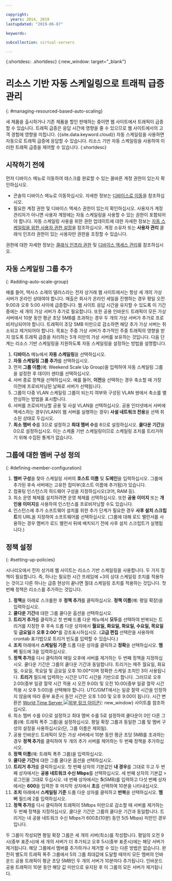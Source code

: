 ```yaml
---

copyright:
  years: 2014, 2019
lastupdated: "2019-06-07"

keywords:

subcollection: virtual-servers

---
```


{:shortdesc: .shortdesc}
{:new_window: target="_blank"}

# 리소스 기반 자동 스케일링으로 트래픽 급증 관리
{: #managing-resourced-based-auto-scaling}

새 제품을 출시하거나 기존 제품을 할인 판매하는 중이면 웹 사이트에서 트래픽이 급증할 수 있습니다. 트래픽 급증은 응답 시간에 영향을 줄 수 있으므로 웹 사이트에서의 고객 경험에 영향을 미칩니다. {{site.data.keyword.cloud}} 자동 스케일링을 사용하면 자동으로 트래픽 급증에 응답할 수 있습니다. 리소스 기반 자동 스케일링을 사용하여 이러한 트래픽 급증을 제어할 수 있습니다.
{:shortdesc}

## 시작하기 전에
먼저 디바이스 메뉴로 이동하여 태스크를 완료할 수 있는 올바른 계정 권한이 있는지 확인하십시오. 

* 콘솔의 디바이스 메뉴로 이동하십시오. 자세한 정보는 [디바이스로 이동](/docs/vsi?topic=virtual-servers-navigating-devices)을 참조하십시오.
* 필요한 계정 권한 및 디바이스 액세스 권한이 있는지 확인하십시오. 사용자가 계정 관리자가 아니면 사용자 계정에는 자동 스케일링을 사용할 수 있는 권한이 포함되어야 합니다. 자동 스케일링 사용을 위한 권한 업데이트에 대한 자세한 정보는 [자동 스케일링을 위한 사용자 권한 설정](/docs/vsi?topic=virtual-servers-user-permissions-required-to-use-auto-scale)을 참조하십시오. 계정 소유자 또는 **사용자 관리** 클래식 인프라 권한이 있는 사용자만 권한을 조정할 수 있습니다.  

권한에 대한 자세한 정보는 [클래식 인프라 권한](/docs/iam?topic=iam-infrapermission#infrapermission) 및 [디바이스 액세스 관리](/docs/vsi?topic=virtual-servers-managing-device-access)를 참조하십시오.

## 자동 스케일링 그룹 추가
{: #adding-auto-scale-group}

예를 들어, 텍사스 소재의 댈러스라는 전자 상거래 웹 사이트에서는 항상 세 개의 가상 서버가 온라인 상태여야 합니다. 매출은 회사가 온라인 세일을 진행하는 경우 평일 오전 9:00과 오후 5:00 사이에 급증합니다. 웹 사이트 응답 시간을 유지할 수 있도록 이 기간 중에는 세 개의 가상 서버가 추가로 필요합니다. 또한 공용 인바운드 트래픽이 모든 가상 서버에서 10분 동안 평균 초당 5MB를 초과하는 경우 두 개의 가상 서버가 추가로 프로비저닝되어야 합니다. 트래픽이 초당 5MB 미만으로 감소하면 해당 추가 가상 서버는 취소되고 제거되어야 합니다. 목표는 주중 가상 서버가 추가적인 주중 트래픽의 영향을 받지 않도록 트래픽 급증을 처리하는 5개 미만의 가상 서버를 보유하는 것입니다. 다음 단계는 리소스 기반 스케일링을 지원하도록 자동 스케일링을 설정하는 방법을 설명합니다. 

1. **디바이스** 메뉴에서 **자동 스케일링**을 선택하십시오.
2. **자동 스케일링 그룹 추가**를 선택하십시오.
3. 먼저 **그룹 이름**(예: Weekend Scale Up Group)을 입력하여 자동 스케일링 그룹을 설정한 후 데이터 센터를 선택하십시오. 
4. 서버 종료 정책을 선택하십시오. 예를 들어, **이전**을 선택하는 경우 축소할 때 가장 이전에 프로비저닝된 날짜로 서버가 선택됩니다. 
5. 그룹이 다중 VLAN 스케일링 그룹이 되는지 여부와 구성된 VLAN 쌍에서 축소를 밸런싱하는 방법을 표시합니다. 
6. 서버를 프로비저닝할 공용 및 사설 VLAN을 선택하십시오. 공용 인터넷에서 서버에 액세스하는 경우(VLAN이 웹 서버를 실행하는 경우) **사설 네트워크 전용**을 선택 취소된 상태로 두십시오. 
7. **최소 멤버 수**를 3으로 설정하고 **최대 멤버 수**를 6으로 설정하십시오. **쿨다운 기간**을 0으로 설정하십시오. 이는 스케줄 기반 스케일링이므로 스케일링 조치를 트리거하기 위해 수집된 통계가 없습니다. 

## 그룹에 대한 멤버 구성 정의
{: #defining-member-configuration}

1. **멤버 구성**을 찾아 스케일링 서버의 **호스트 이름** 및 **도메인**을 입력하십시오. 그룹에 추가된 후속 서버에는 고유한 접미부(호스트 이름에 추가됨)가 있습니다. 
2. 컴퓨팅 인스턴스의 하드웨어 구성을 지정하십시오(코어, RAM 등). 
3. 최소 운영 체제를 설치하려면 운영 체제를 선택하십시오. 또한 **공용 이미지** 또는 **개인용 이미지**를 사용하여 인스턴스를 프로비저닝할 수도 있습니다. 
4. 인스턴스에 추가 소프트웨어 설치를 위한 추가 단계가 필요한 경우 **사후 설치 스크립트**의 URL을 지정하여 소프트웨어를 선택하십시오. (그룹에 대해 로드 밸런서를 사용하는 경우 멤버가 로드 밸런서 뒤에 배치되기 전에 사후 설치 스크립트가 실행됩니다.)

## 정책 설정
{: #setting-up-policies}

시나리오에서 전자 상거래 웹 사이트는 리소스 기반 스케일링을 사용합니다. 두 가지 정책이 필요합니다. 즉, 하나는 필요한 시간 프레임에 +3의 상대 스케일링 조치를 적용하는 것이고 다른 하나는 급증 현상이 끝나면 절대 스케일링 조치를 적용하는 것입니다. 첫 번째 정책은 리소스를 추가하는 것입니다. 

1. **정책**을 아래로 스크롤한 후 **정책 추가**를 클릭하십시오. **정책 이름**(예: 평일 확장)을 입력하십시오.
2. **쿨다운 기간**에 대한 그룹 쿨다운 옵션을 선택하십시오.
3. **트리거 추가**를 클릭하고 첫 번째 드롭 다운 메뉴에서 **모두**를 선택하여 반복되는 트리거를 지정한 후 후속 드롭 다운 상자에서 **월요일, 화요일, 화요일, 수요일, 목요일** 및 **금요일**과 **오후 2:00**\*를 강조표시하십시오. (**고급 편집** 선택란을 사용하여 crontab 표기법으로 트리거 빈도를 입력할 수 있습니다.)
4. **조치** 아래에서 **스케일링 기준** 드롭 다운 상자를 클릭하고 **정확**을 선택하십시오. **멤버** 필드에 3을 입력하십시오.
5. **정책 추가**를 다시 클릭하여 매일 오후에 서버를 제거하는 두 번째 정책을 지정하십시오. 쿨다운 기간은 그룹의 쿨다운 기간과 동일합니다. 트리거는 매주 월요일, 화요일, 수요일, 목요일 및 금요일 오후 10:00\*이며 정확한 스케일 조치인 3이 사용됩니다. **트리거** 필드에 입력하는 시간은 UTC 시간을 기반으로 합니다. 그러므로 오후 2:00(중부 일광 절약 시간 적용 시 오전 9:00) 및 오전 10:00(중부 일괄 절약 시간 적용 시 오후 5:00)을 선택해야 합니다. UTC/GMT에서는 일광 절약 시간을 인정하지 않음에 따라 중부 표준시 동안 시간은 오후 1:00 및 오후 9:00이 됩니다. 시간 변환은 [World Time Server ![외부 링크 아이콘](../../icons/launch-glyph.svg "외부 링크 아이콘")](http://www.worldtimeserver.com/current_time_in_UTC.aspx){: new_window} 사이트를 참조하십시오. 
6. 최소 멤버 수를 0으로 설정하고 최대 맴버 수를 5로 설정하여 쿨다운이 0인 다른 그룹(예: 트래픽 폭주 그룹)을 설정하십시오. 평일 확장 그룹과 동일한 그룹 및 멤버 구성의 설정을 사용하십시오(단, 그룹 이름은 제외됨). 
7. 공용 인바운드 트래픽이 모든 가상 서버에서 10분 동안 평균 초당 5MB를 초과하는 경우 **정책 추가**를 클릭하여 두 개의 추가 서버를 제어하는 두 번째 정책을 추가하십시오. 
8. **정책 이름**(예: 트래픽 폭주 그룹)을 입력하십시오.
9. **쿨다운 기간**에 대한 그룹 쿨다운 옵션을 선택하십시오.
10. **트리거 추가**를 클릭하십시오. 첫 번째 상자의 기본값인 **내 경우**를 그대로 두고 두 번째 상자에서는 **공용 네트워크 수신 Mbps**를 선택하십시오. 세 번째 상자의 기본값 > 로그인을 그대로 두십시오. 네 번째 상자에서는 **5**(5MB)를 입력하고 다섯 번째 상자에서는 **600**을 입력한 후 마지막 상자에서 **초**를 선택하여 10분을 나타내십시오. 
11. **조치** 아래에서 **스케일링 기준** 드롭 다운 상자를 클릭하고 **반복**을 선택하십시오. **멤버** 필드에 2를 입력하십시오.
12. **정책 추가**를 다시 클릭하여 트래픽이 5Mbps 미만으로 감소할 때 서버를 제거하는 두 번째 정책을 지정하십시오. 쿨다운 기간은 그룹의 쿨다운 기간과 동일합니다. 트리거는 내 공용 네트워크 수신 Mbps가 600초(10분) 동안 5(5 Mbps) 미만인 경우입니다. 

두 그룹이 작성되면 평일 확장 그룹은 세 개의 서버(최소)를 작성합니다. 평일의 오전 9시(중부 표준시)에 세 개의 서버가 더 추가되고 오후 5시(중부 표준시)에는 해당 서버가 제거됩니다. 해당 그룹에서 멤버를 추가하거나 제거할 수 있는 다른 방법은 없습니다. 완전히 별도의 트래픽 폭주 그룹에서 5의 그룹 최대값에 도달할 때까지 모든 멤버의 인바운드 공용 트래픽이 평균 초당 5MB인 두 개의 서버가 10분마다 추가됩니다. 인바운드 공용 트래픽이 10분 동안 해당 값 미만으로 유지된 후 이 그룹의 모든 서버가 제거됩니다. 

